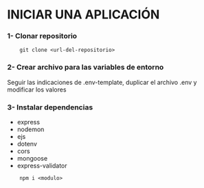
# INICIAR UNA APLICACIÓN

### 1- Clonar repositorio

```shell
    git clone <url-del-repositorio>
```

### 2- Crear archivo para las variables de entorno

Seguir las indicaciones de .env-template, duplicar el archivo .env y modificar los valores

### 3- Instalar dependencias

- express
- nodemon
- ejs
- dotenv
- cors
- mongoose
- express-validator

```shell
    npm i <modulo>
```